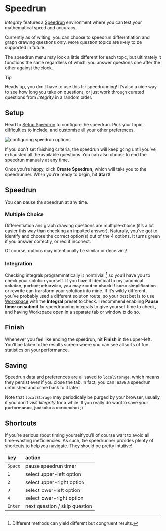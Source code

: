 # Speedrun
<!-- #SQUARK live!
| dest = docs/speedrun
| index = docs
| date = 2025 January 14
| update = 2025 July 2
-->

<!-- Holy crap, it took me half year to finally implement the speedrunner?? -->

*Integrity* features a [Speedrun](https://sup2point0.github.io/integrity/speedrun) environment where you can test your mathematical speed and accuracy.

Currently as of writing, you can choose to speedrun differentiation and graph drawing questions only. More question topics are likely to be supported in future.

The speedrun menu may look a little different for each topic, but ultimately it functions the same regardless of which: you answer questions one after the other against the clock.

> [!Tip]
> Heads up, you don’t have to use this for speedrunning! It’s also a nice way to see how long you take on questions, or just work through curated questions from *Integrity* in a random order.


## Setup

Head to [Setup Speedrun](https://sup2point0.github.io/integrity/speedrun/init) to configure the speedrun. Pick your topic, difficulties to include, and customise all your other preferences.

![configuring speedrun options]()

If you don’t set finishing criteria, the speedrun will keep going until you’ve exhausted all the available questions. You can also choose to end the speedrun manually at any time.

Once you’re happy, click **Create Speedrun**, which will take you to the speedrunner. When you’re ready to begin, hit **Start**!


## Speedrun

You can pause the speedrun at any time.

### Multiple Choice
Differentiation and graph drawing questions are multiple-choice (it’s a lot easier this way than checking an inputted answer). Naturally, you’ve got to identify and choose the correct option(s) out of the 4 options. It turns green if you answer correctly, or red if incorrect.

Of course, options may intentionally be similar or deceiving!

### Integration
Checking integrals programmatically is nontrivial,[^check-solutions] so you’ll have you to check your solution yourself. If you have it identical to my canonical solution, perfect; otherwise, you may need to check if some simplification or rewrite can transform your solution into mine. If it’s wildly different, you’ve probably used a different solution route, so your best bet is to use [Workspace](../workspace?preset=integrals) with the **Integral** preset to check. I recommend enabling **Pause timer on submit** for speedrunning integrals to give yourself time to check, and having Workspace open in a separate tab or window to do so.

[^check-solutions]: Different methods can yield different but congruent results.


## Finish

Whenever you feel like ending the speedrun, hit **Finish** in the upper-left. You’ll be taken to the results screen where you can see all sorts of fun statistics on your performance.


## Saving

Speedrun data and preferences are all saved to `localStorage`, which means they persist even if you close the tab. In fact, you can leave a speedrun unfinished and come back to it later!

Note that `localStorage` may periodically be purged by your browser, usually if you don’t visit *Integrity* for a while. If you really do want to save your performance, just take a screenshot ;)


## Shortcuts

If you’re serious about timing yourself you’ll of course want to avoid all time-wasting inefficiencies. As such, the speedrunner provides plenty of shortcuts to help you navigate. They should be pretty intuitive!

| key     | action |
| :------ | :----- |
| `Space` | pause speedrun timer |
| `1`     | select upper-left option |
| `2`     | select upper-right option |
| `3`     | select lower-left option |
| `4`     | select lower-right option |
| `Enter` | next question / skip question |

